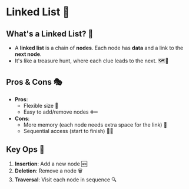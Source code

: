 # Linked List 🔗

## What's a Linked List? 🤔
- A **linked list** is a chain of **nodes**. Each node has **data** and a link to the **next node**.
- It's like a treasure hunt, where each clue leads to the next. 🗺️💎

## Pros & Cons 🎭
- **Pros**:
    - Flexible size 📏
    - Easy to add/remove nodes ➕➖
- **Cons**:
    - More memory (each node needs extra space for the link) 🧠
    - Sequential access (start to finish) 🚶‍♂️

## Key Ops 🔑
1. **Insertion**: Add a new node 🆕
2. **Deletion**: Remove a node 🗑️
3. **Traversal**: Visit each node in sequence 🔍